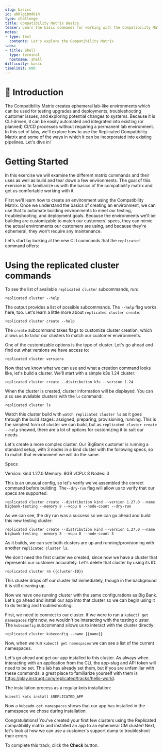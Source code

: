```yaml
---
slug: basics
id: ubhlgibmd01h
type: challenge
title: Compatibility Matrix Basics
teaser: Learn the basic commands for working with the Compatibility Matrix CLI.
notes:
- type: text
  contents: Let's explore the Compatibility Matrix
tabs:
- title: Shell
  type: terminal
  hostname: shell
difficulty: basic
timelimit: 600
---
```

👋 Introduction
===============
The Compatibility Matrix creates ephemeral lab-like environments which can be used for testing upgrades and deployments, troubleshooting customer issues, and exploring potential changes to systems. Because it is CLI-driven, it can be easily automated and integrated into existing (or planned) CI/CD processes without requiring a permanent lab environment. In this set of labs, we'll explore how to use the Replicated Compatibility Matrix and some of the ways in which it can be incorporated into existing pipelines. Let's dive in!

Getting Started
===
In this exercise we will examine the different matrix commands and their uses as well as build and tear down a few environments. The goal of this exercise is to familiarize us with the basics of the compatibility matrix and get us comfortable working with it.

First we'll learn how to create an environment using the Compatibility Matrix. Once we understand the basics of creating an environment, we can use that to automate building environments to meet our testing, troubleshooting, and deployment goals. Because the environments we'll be building are customizable to match our customers' specs, they can mimic the actual environments our customers are using, and because they're ephemeral, they won't require any maintenance.

Let's start by looking at the new CLI commands that the `replicated` command offers:

<link to docs>

Using the replicated cluster commands
===

To see the list of available `replicated cluster` subcommands, run:

``` replicated cluster --help ```

The output provides a list of possible subcommands. The `--help` flag works here, too. Let's learn a little more about `replicated cluster create`:

``` replicated cluster create --help ```

The `create` subcommand takes flags to customize cluster creation, which allows us to tailor our clusters to match our cuatomer environments.

One of the customizable options is the type of cluster. Let's go ahead and find out what versions we have access to:

``` replicated cluster versions  ```

Now that we know what we can use and what a creation command looks like, let's build a cluster. We'll start with a simple k3s 1.24 cluster:

``` replicated cluster create --distribution k3s --version 1.24 ```

When the cluster is created, cluster information will be displayed. You can also see available clusters with the `ls` command:

``` replicated cluster ls ```

Watch this cluster build with `watch replicated cluster ls` as it goes through the build stages: assigned, preparing, provisioning, running. This is the simplest form of cluster we can build, but as `replicated cluster create --help` showed, there are a lot of options for customizing it to suit our needs.

Let's create a more complex cluster. Our BigBank customer is running a standard setup, with 3 nodes in a kind cluster with the following specs, so to match that environment we will do the same.

Specs:

Version: kind 1.27.0
Memory: 8GB
vCPU: 8
Nodes: 3

This is an unusual config, so let's verify we've assembled the correct command before building. The`--dry-run` flag will allow us to verify that our specs are supported:

``` replicated cluster create --distribution kind --version 1.27.0 --name bigbank-testing --memory 8 --vcpu 8 --node-count --dry-run ```

As we can see, the dry run was a success so we can go ahead and build this new testing cluster:

``` replicated cluster create --distribution kind --version 1.27.0 --name bigbank-testing --memory 8 --vcpu 8 --node-count 3 ```

As it builds, we can see both clusters are up and running/provisioning  with another `replicated cluster ls`.

We don't need the first cluster we created, since now we have a cluster that represents our customer accurately. Let's delete that cluster by using its ID:

``` replicated cluster rm {{cluster-ID}} ```

This cluster drops off our cluster list immediately, though in the background it is still cleaning up.

Now we have one running cluster with the same configurations as Big Bank. Let's go ahead and install our app into that cluster so we can begin using it to do testing and troubleshooting.

First, we need to connect to our cluster. If we were to run a `kubectl get namespaces` right now, we wouldn't be interacting with the testing cluster. The `kubeconfig` subcommand allows us to interact with the cluster directly:

``` replicated cluster kubeconfig --name {{name}} ```

Now, when we run `kubectl get namespaces` we can see a list of the current namespaces.

Let's go ahead and get our app installed to this cluster. As always when interacting with an application from the CLI, the app-slug and API token will need to be set. This lab has already set them, but if you are unfamiliar with these commands, a great place to familiarize yourself with them is https://play.instruqt.com/replicated/tracks/hello-world.

The installation process as a regular kots installation:

``` kubectl kots install $REPLICATED_APP ```

Now a `kubeadm get namespaces` shows that our app has installed in the namespace we chose during installation.

Congratulations! You've created your first few clusters using the Replicated compatibility matrix and installed an app to an ephemeral CM cluster! Next, let's look at how we can use a customer's support dump to troubleshoot their errors.

To complete this track, click the **Check** button.

